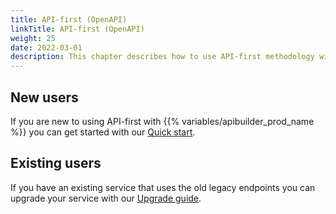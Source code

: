 ```yaml
---
title: API-first (OpenAPI)
linkTitle: API-first (OpenAPI)
weight: 25
date: 2022-03-01
description: This chapter describes how to use API-first methodology with the product.
---
```

## New users

If you are new to using API-first with {{% variables/apibuilder_prod_name %}} you can get started with our [Quick start](/docs/guide_openapi/quick_start).

## Existing users

If you have an existing service that uses the old legacy endpoints you can upgrade your service with our [Upgrade guide](/docs/guide_openapi/upgrading).
